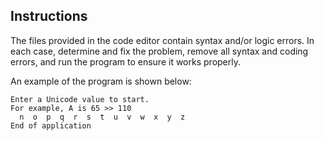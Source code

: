 ## Instructions

The files provided in the code editor contain syntax and/or logic errors. In each case, determine and fix the problem, remove all syntax and coding errors, and run the program to ensure it works properly.

An example of the program is shown below:

```
Enter a Unicode value to start.
For example, A is 65 >> 110
  n  o  p  q  r  s  t  u  v  w  x  y  z
End of application
```
